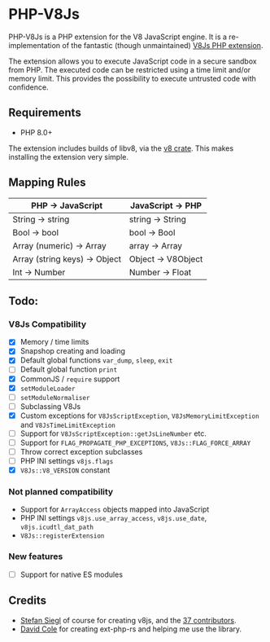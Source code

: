 # PHP-V8Js

PHP-V8Js is a PHP extension for the V8 JavaScript engine. It is a re-implementation of the fantastic (though unmaintained) [V8Js PHP extension](https://github.com/phpv8/v8js).

The extension allows you to execute JavaScript code in a secure sandbox from PHP. The executed code can be restricted using a time limit and/or memory limit. This provides the possibility to execute untrusted code with confidence.

## Requirements

- PHP 8.0+

The extension includes builds of libv8, via the [v8 crate](https://docs.rs/v8/latest/v8/). This makes installing the extension very simple.

## Mapping Rules

|PHP -> JavaScript|JavaScript -> PHP|
|---|---|
|String -> string|string -> String|
|Bool -> bool|bool -> Bool|
|Array (numeric) -> Array|array -> Array|
|Array (string keys) -> Object|Object -> V8Object|
|Int -> Number|Number -> Float|


## Todo:

### V8Js Compatibility

- [x] Memory / time limits
- [x] Snapshop creating and loading
- [x] Default global functions `var_dump`, `sleep`, `exit`
- [ ] Default global function `print`
- [x] CommonJS / `require` support
- [x] `setModuleLoader`
- [ ] `setModuleNormaliser`
- [ ] Subclassing V8Js
- [x] Custom exceptions for `V8JsScriptException`, `V8JsMemoryLimitException` and `V8JsTimeLimitException`
- [ ] Support for `V8JsScriptException::getJsLineNumber` etc.
- [ ] Support for `FLAG_PROPAGATE_PHP_EXCEPTIONS`, `V8Js::FLAG_FORCE_ARRAY`
- [ ] Throw correct exception subclasses
- [ ] PHP INI settings `v8js.flags`
- [x] `V8Js::V8_VERSION` constant

### Not planned compatibility

- Support for `ArrayAccess` objects mapped into JavaScript
- PHP INI settings `v8js.use_array_access`, `v8js.use_date`, `v8js.icudtl_dat_path`
- `V8Js::registerExtension`

### New features

- [ ] Support for native ES modules

## Credits

- [Stefan Siegl](https://github.com/stesie) of course for creating v8js, and the [37 contributors](https://github.com/phpv8/v8js/graphs/contributors).
- [David Cole](https://github.com/davidcole1340) for creating ext-php-rs and helping me use the library.
